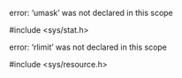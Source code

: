 
error: ‘umask’ was not declared in this scope

  #include <sys/stat.h>
  
error: ‘rlimit’ was not declared in this scope

  #include <sys/resource.h>
